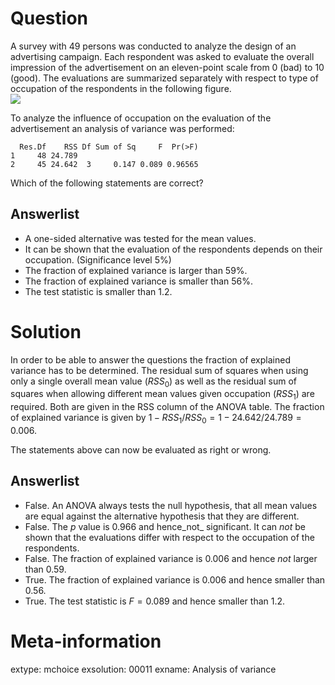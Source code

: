

Question
========
A survey with 49 persons was conducted to analyze the
design of an advertising campaign. Each respondent was asked to
evaluate the overall impression of the advertisement on an
eleven-point scale from 0 (bad) to 10 (good). The evaluations are
summarized separately with respect to type of occupation of the
respondents in the following figure.
\
![](boxplots-1.svg)

To analyze the influence of occupation on the evaluation of the
advertisement an analysis of variance was performed:


<pre><code>  Res.Df    RSS Df Sum of Sq     F  Pr(&gt;F)
1     48 24.789                           
2     45 24.642  3     0.147 0.089 0.96565
</code></pre>

Which of the following statements are correct?

Answerlist
----------
* A one-sided alternative was tested for the mean values.
* It can be shown that the evaluation of the respondents depends on their occupation. (Significance level $5$%)
* The fraction of explained variance is larger than $59$%.
* The fraction of explained variance is smaller than $56$%.
* The test statistic is smaller than $1.2$.

Solution
========
In order to be able to answer the questions the fraction of
explained variance has to be determined. The residual sum of squares
when using only a single overall mean value ($\mathit{RSS}_0$) as
well as the residual sum of squares when allowing different mean
values given occupation ($\mathit{RSS}_1$) are required. Both are
given in the RSS column of the ANOVA table.  The
fraction of explained variance is given by
$1 - \mathit{RSS}_1/\mathit{RSS}_0 = 1 - 24.642/24.789 =
0.006$.
  
The statements above can now be evaluated as right or wrong.

Answerlist
----------
* False. An ANOVA always tests the null hypothesis, that all mean values are equal against the alternative hypothesis that they are different.
* False. The $p$ value is $0.966$ and hence_not_ significant. It can _not_ be shown that the evaluations differ with respect to the occupation of the respondents.
* False. The fraction of explained variance is $0.006$ and hence _not_ larger than 0.59.
* True. The fraction of explained variance is $0.006$ and hence  smaller than 0.56.
* True. The test statistic is $F = 0.089$ and hence  smaller than $1.2$.

Meta-information
================
extype: mchoice
exsolution: 00011
exname: Analysis of variance
